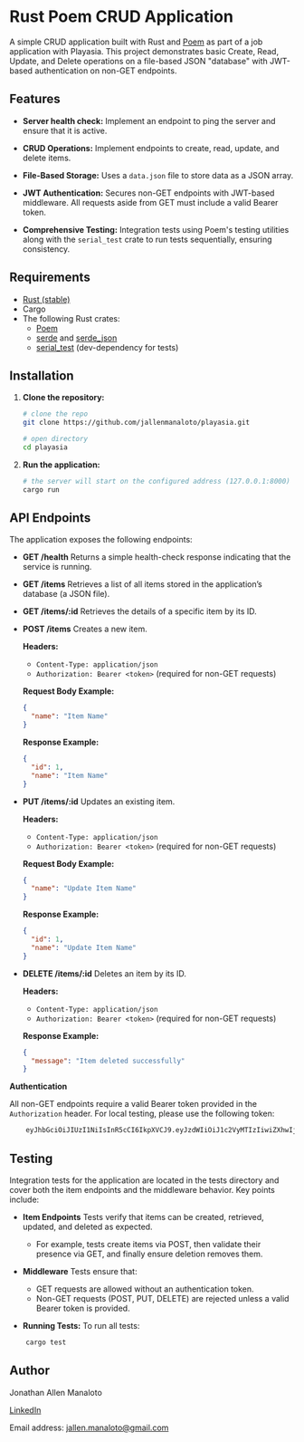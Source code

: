 # Rust Poem CRUD Application

A simple CRUD application built with Rust and [Poem](https://docs.rs/poem/latest/poem/index.html) as part of a job application with Playasia. This project demonstrates basic Create, Read, Update, and Delete operations on a file-based JSON "database" with JWT-based authentication on non-GET endpoints.

## Features
- **Server health check:**
  Implement an endpoint to ping the server and ensure that it is active.

- **CRUD Operations:**
  Implement endpoints to create, read, update, and delete items.

- **File-Based Storage:**
  Uses a `data.json` file to store data as a JSON array.

- **JWT Authentication:**
  Secures non-GET endpoints with JWT-based middleware. All requests aside from GET must include a valid Bearer token.

- **Comprehensive Testing:**
  Integration tests using Poem's testing utilities along with the `serial_test` crate to run tests sequentially, ensuring consistency.

## Requirements

- [Rust (stable)](https://www.rust-lang.org/)
- Cargo
- The following Rust crates:
  - [Poem](https://crates.io/crates/poem)
  - [serde](https://crates.io/crates/serde) and [serde_json](https://crates.io/crates/serde_json)
  - [serial_test](https://crates.io/crates/serial_test) (dev-dependency for tests)

## Installation

1. **Clone the repository:**

   ```bash
   # clone the repo
   git clone https://github.com/jallenmanaloto/playasia.git

   # open directory
   cd playasia

2. **Run the application:**

    ```bash
   # the server will start on the configured address (127.0.0.1:8000)
   cargo run

## API Endpoints

The application exposes the following endpoints:

- **GET /health**
  Returns a simple health-check response indicating that the service is running.

- **GET /items**
  Retrieves a list of all items stored in the application’s database (a JSON file).

- **GET /items/:id**
  Retrieves the details of a specific item by its ID.

- **POST /items**
  Creates a new item.

  **Headers:**
  - `Content-Type: application/json`
  - `Authorization: Bearer <token>` (required for non-GET requests)

  **Request Body Example:**
  ```json
  {
    "name": "Item Name"
  }
  ```

  **Response Example:**
  ```json
  {
    "id": 1,
    "name": "Item Name"
  }
  ```

- **PUT /items/:id**
Updates an existing item.

    **Headers:**
    - `Content-Type: application/json`
    - `Authorization: Bearer <token>` (required for non-GET requests)

  **Request Body Example:**
  ```json
  {
    "name": "Update Item Name"
  }
  ```
  **Response Example:**
  ```json
  {
    "id": 1,
    "name": "Update Item Name"
  }
  ```

- **DELETE /items/:id**
  Deletes an item by its ID.

  **Headers:**
  - `Content-Type: application/json`
  - `Authorization: Bearer <token>` (required for non-GET requests)

  **Response Example:**
  ```json
  {
    "message": "Item deleted successfully"
  }
  ```

**Authentication**

All non-GET endpoints require a valid Bearer token provided in the `Authorization` header. For local testing, please use the following token:

```bash
    eyJhbGciOiJIUzI1NiIsInR5cCI6IkpXVCJ9.eyJzdWIiOiJ1c2VyMTIzIiwiZXhwIjoxODkzNDU2MDAwfQ.CEvP_ma0kab9ugQ8oPCVn08U7G9YTu1sNxzGmvhs3lA
```

## Testing

Integration tests for the application are located in the tests directory and cover both the item endpoints and the middleware behavior. Key points include:

- **Item Endpoints**
  Tests verify that items can be created, retrieved, updated, and deleted as expected.
    - For example, tests create items via POST, then validate their presence via GET, and finally ensure deletion removes them.

- **Middleware**
  Tests ensure that:
    - GET requests are allowed without an authentication token.
    - Non-GET requests (POST, PUT, DELETE) are rejected unless a valid Bearer token is provided.

- **Running Tests:**
  To run all tests:
```bash
    cargo test
```

## Author

Jonathan Allen Manaloto

[LinkedIn](https://www.linkedin.com/in/allenmanaloto/)

Email address: jallen.manaloto@gmail.com
